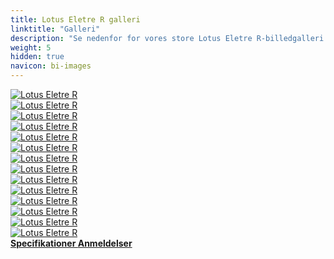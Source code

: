 ```yaml
---
title: Lotus Eletre R galleri
linktitle: "Galleri"
description: "Se nedenfor for vores store Lotus Eletre R-billedgalleri. Klik på billederne for versioner i høj opløsning."
weight: 5
hidden: true
navicon: bi-images
---
```

<!-- markdownlint-disable MD033 -->
<div class="row" id ="my-gallery">
	<div class="pswp-grid-item col-6 col-md-4">
		<a href="https://media.evkx.net/multimedia/models/lotus/eletre/eletre_r/chargport_1.jpg"
data-pswp-src="https://media.evkx.net/multimedia/models/lotus/eletre/eletre_r/chargport_1.jpg"
data-pswp-width="3000"
data-pswp-height="2001" 
target="_blank">
			<img src="https://media.evkx.net/multimedia/models/lotus/eletre/eletre_r/chargport_1_xst.jpg" alt="Lotus Eletre R" class="img-fluid " />
		</a>
	</div>
	<div class="pswp-grid-item col-6 col-md-4">
		<a href="https://media.evkx.net/multimedia/models/lotus/eletre/eletre_r/exterior_1.jpg"
data-pswp-src="https://media.evkx.net/multimedia/models/lotus/eletre/eletre_r/exterior_1.jpg"
data-pswp-width="3000"
data-pswp-height="2000" 
target="_blank">
			<img src="https://media.evkx.net/multimedia/models/lotus/eletre/eletre_r/exterior_1_xst.jpg" alt="Lotus Eletre R" class="img-fluid " />
		</a>
	</div>
	<div class="pswp-grid-item col-6 col-md-4">
		<a href="https://media.evkx.net/multimedia/models/lotus/eletre/eletre_r/exterior_2.jpg"
data-pswp-src="https://media.evkx.net/multimedia/models/lotus/eletre/eletre_r/exterior_2.jpg"
data-pswp-width="3000"
data-pswp-height="1706" 
target="_blank">
			<img src="https://media.evkx.net/multimedia/models/lotus/eletre/eletre_r/exterior_2_xst.jpg" alt="Lotus Eletre R" class="img-fluid " />
		</a>
	</div>
	<div class="pswp-grid-item col-6 col-md-4">
		<a href="https://media.evkx.net/multimedia/models/lotus/eletre/eletre_r/frontseats_1.jpg"
data-pswp-src="https://media.evkx.net/multimedia/models/lotus/eletre/eletre_r/frontseats_1.jpg"
data-pswp-width="3000"
data-pswp-height="1783" 
target="_blank">
			<img src="https://media.evkx.net/multimedia/models/lotus/eletre/eletre_r/frontseats_1_xst.jpg" alt="Lotus Eletre R" class="img-fluid " />
		</a>
	</div>
	<div class="pswp-grid-item col-6 col-md-4">
		<a href="https://media.evkx.net/multimedia/models/lotus/eletre/eletre_r/headlights_1.jpg"
data-pswp-src="https://media.evkx.net/multimedia/models/lotus/eletre/eletre_r/headlights_1.jpg"
data-pswp-width="3000"
data-pswp-height="2000" 
target="_blank">
			<img src="https://media.evkx.net/multimedia/models/lotus/eletre/eletre_r/headlights_1_xst.jpg" alt="Lotus Eletre R" class="img-fluid " />
		</a>
	</div>
	<div class="pswp-grid-item col-6 col-md-4">
		<a href="https://media.evkx.net/multimedia/models/lotus/eletre/eletre_r/interior_1.jpg"
data-pswp-src="https://media.evkx.net/multimedia/models/lotus/eletre/eletre_r/interior_1.jpg"
data-pswp-width="3000"
data-pswp-height="2001" 
target="_blank">
			<img src="https://media.evkx.net/multimedia/models/lotus/eletre/eletre_r/interior_1_xst.jpg" alt="Lotus Eletre R" class="img-fluid " />
		</a>
	</div>
	<div class="pswp-grid-item col-6 col-md-4">
		<a href="https://media.evkx.net/multimedia/models/lotus/eletre/eletre_r/interior_2.jpg"
data-pswp-src="https://media.evkx.net/multimedia/models/lotus/eletre/eletre_r/interior_2.jpg"
data-pswp-width="3000"
data-pswp-height="2001" 
target="_blank">
			<img src="https://media.evkx.net/multimedia/models/lotus/eletre/eletre_r/interior_2_xst.jpg" alt="Lotus Eletre R" class="img-fluid " />
		</a>
	</div>
	<div class="pswp-grid-item col-6 col-md-4">
		<a href="https://media.evkx.net/multimedia/models/lotus/eletre/eletre_r/interior_3.jpg"
data-pswp-src="https://media.evkx.net/multimedia/models/lotus/eletre/eletre_r/interior_3.jpg"
data-pswp-width="3000"
data-pswp-height="2001" 
target="_blank">
			<img src="https://media.evkx.net/multimedia/models/lotus/eletre/eletre_r/interior_3_xst.jpg" alt="Lotus Eletre R" class="img-fluid " />
		</a>
	</div>
	<div class="pswp-grid-item col-6 col-md-4">
		<a href="https://media.evkx.net/multimedia/models/lotus/eletre/eletre_r/main_1.jpg"
data-pswp-src="https://media.evkx.net/multimedia/models/lotus/eletre/eletre_r/main_1.jpg"
data-pswp-width="3000"
data-pswp-height="2000" 
target="_blank">
			<img src="https://media.evkx.net/multimedia/models/lotus/eletre/eletre_r/main_1_xst.jpg" alt="Lotus Eletre R" class="img-fluid " />
		</a>
	</div>
	<div class="pswp-grid-item col-6 col-md-4">
		<a href="https://media.evkx.net/multimedia/models/lotus/eletre/eletre_r/rearlights_1.jpg"
data-pswp-src="https://media.evkx.net/multimedia/models/lotus/eletre/eletre_r/rearlights_1.jpg"
data-pswp-width="3000"
data-pswp-height="2000" 
target="_blank">
			<img src="https://media.evkx.net/multimedia/models/lotus/eletre/eletre_r/rearlights_1_xst.jpg" alt="Lotus Eletre R" class="img-fluid " />
		</a>
	</div>
	<div class="pswp-grid-item col-6 col-md-4">
		<a href="https://media.evkx.net/multimedia/models/lotus/eletre/eletre_r/screens_1.jpg"
data-pswp-src="https://media.evkx.net/multimedia/models/lotus/eletre/eletre_r/screens_1.jpg"
data-pswp-width="3000"
data-pswp-height="1919" 
target="_blank">
			<img src="https://media.evkx.net/multimedia/models/lotus/eletre/eletre_r/screens_1_xst.jpg" alt="Lotus Eletre R" class="img-fluid " />
		</a>
	</div>
	<div class="pswp-grid-item col-6 col-md-4">
		<a href="https://media.evkx.net/multimedia/models/lotus/eletre/eletre_r/screens_2.jpg"
data-pswp-src="https://media.evkx.net/multimedia/models/lotus/eletre/eletre_r/screens_2.jpg"
data-pswp-width="3000"
data-pswp-height="1687" 
target="_blank">
			<img src="https://media.evkx.net/multimedia/models/lotus/eletre/eletre_r/screens_2_xst.jpg" alt="Lotus Eletre R" class="img-fluid " />
		</a>
	</div>
	<div class="pswp-grid-item col-6 col-md-4">
		<a href="https://media.evkx.net/multimedia/models/lotus/eletre/eletre_r/secondrowseats_1.jpg"
data-pswp-src="https://media.evkx.net/multimedia/models/lotus/eletre/eletre_r/secondrowseats_1.jpg"
data-pswp-width="3000"
data-pswp-height="1856" 
target="_blank">
			<img src="https://media.evkx.net/multimedia/models/lotus/eletre/eletre_r/secondrowseats_1_xst.jpg" alt="Lotus Eletre R" class="img-fluid " />
		</a>
	</div>
	<div class="pswp-grid-item col-6 col-md-4">
		<a href="https://media.evkx.net/multimedia/models/lotus/eletre/eletre_r/trunk_1.jpg"
data-pswp-src="https://media.evkx.net/multimedia/models/lotus/eletre/eletre_r/trunk_1.jpg"
data-pswp-width="3000"
data-pswp-height="1687" 
target="_blank">
			<img src="https://media.evkx.net/multimedia/models/lotus/eletre/eletre_r/trunk_1_xst.jpg" alt="Lotus Eletre R" class="img-fluid " />
		</a>
	</div>
</div>
<script type="module">
  import PhotoSwipeLightbox from '/js/photoswipe-lightbox.esm.js';
    const lightbox = new PhotoSwipeLightbox({
       gallery: '#my-gallery',
        children: 'a',
        pswpModule: () => import('/js/photoswipe.esm.js')
    });
lightbox.init();
</script>
<div class="mt-3 mb-3">
<a href="../specifications/" class="text-decoration-none text-black">
<strong><i class="bi-arrow-left"></i> Specifikationer </strong>
</a>
<a href="../reviews/" class="text-decoration-none text-black float-end">
<strong>Anmeldelser <i class="bi-arrow-right"></i></strong>
</a>
</div>

